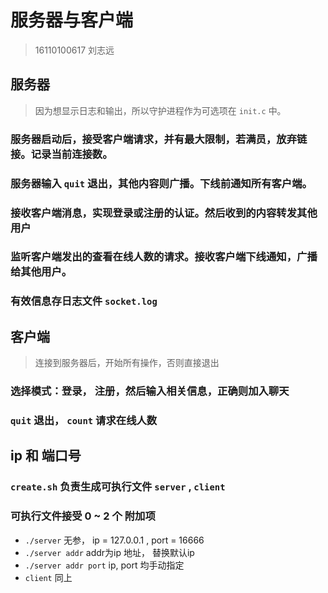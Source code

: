 # 服务器与客户端

> 16110100617 刘志远

## 服务器

> 因为想显示日志和输出，所以守护进程作为可选项在 `init.c` 中。

### 服务器启动后，接受客户端请求，并有最大限制，若满员，放弃链接。记录当前连接数。

### 服务器输入 `quit` 退出，其他内容则广播。下线前通知所有客户端。

### 接收客户端消息，实现登录或注册的认证。然后收到的内容转发其他用户

### 监听客户端发出的查看在线人数的请求。接收客户端下线通知，广播给其他用户。

### 有效信息存日志文件 `socket.log`

## 客户端

> 连接到服务器后，开始所有操作，否则直接退出

### 选择模式：登录， 注册，然后输入相关信息，正确则加入聊天

### `quit` 退出， `count` 请求在线人数

## ip 和 端口号

### `create.sh` 负责生成可执行文件 `server` , `client`

### 可执行文件接受 0 ~ 2 个 附加项
- `./server` 无参， ip = 127.0.0.1 , port = 16666
- `./server addr` addr为ip 地址， 替换默认ip
- `./server addr port` ip, port 均手动指定
- `client` 同上